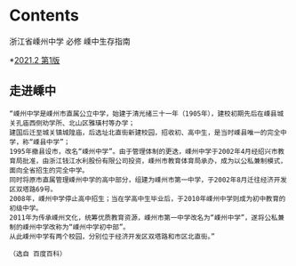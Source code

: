 # Contents
浙江省嵊州中学 必修 嵊中生存指南

*[2021.2 第1版](2021_2.md)

## 走进嵊中
    “嵊州中学是嵊州市直属公立中学，始建于清光绪三十一年（1905年），建校初期先后在嵊县城关孔庙西侧劝学所、北山区雅璜村等办学；
    建国后迁至城关镇城隍庙，后选址北直街新建校园，招收初、高中生，是当时嵊县唯一的完全中学，称“嵊县中学”；
    1995年撤县设市，改名“嵊州中学”。由于管理体制的更迭，嵊州中学于2002年4月经绍兴市教育局批准，由浙江钱江水利股份有限公司投资，嵊州市教育体育局承办，成为以公私兼制模式，面向全省招生的完全中学。
    同时将原市直属管理嵊州中学的高中部分，组建为嵊州市第一中学，于2002年8月迁往经济开发区双塔路69号。
    2008年，嵊州中学停止高中招生；当在学高中生毕业后，于2010年嵊州中学则成为初中教育的初级中学。
    2011年为传承嵊州文化，统筹优质教育资源，嵊州市第一中学改名为“嵊州中学”，遂将公私兼制的嵊州中学改称为“嵊州中学初中部”。
    从此嵊州中学有两个校园，分别位于经济开发区双塔路和市区北直街。”
                                                                                                                                        （选自 百度百科）
